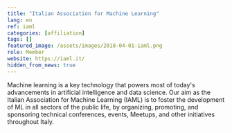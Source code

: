 ```yaml
---
title: "Italian Association for Machine Learning"
lang: en
ref: iaml
categories: [affiliation]
tags: []
featured_image: /assets/images/2018-04-01-iaml.png
role: Member
website: https://iaml.it/
hidden_from_news: true
---
```


Machine learning is a key technology that powers most of today's advancements in artificial intelligence and data science. Our aim as the Italian Association for Machine Learning (IAML) is to foster the development of ML in all sectors of the public life, by organizing, promoting, and sponsoring technical conferences, events, Meetups, and other initiatives throughout Italy.
